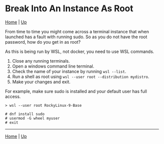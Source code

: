 # Break Into An Instance As Root

[Home](../index) | [Up](wsl-index)

From time to time you might come across a terminal instance that when launched has a fault with running sudo. So as you do not have the root password, how do you get in as root?

As this is being run by WSL, not docker, you need to use WSL commands.

1. Close any running terminals.
1. Open a windows command line terminal.
1. Check the name of your instance by running ``wsl --list``.
1. Run a shell as root using ``wsl --user root --distribution mydistro``.
1. Make your changes and exit.

For example, make sure sudo is installed and your default user has full access.

```
> wsl --user root RockyLinux-9-Base

# dnf install sudo
# usermod -G wheel myuser
# exit
```

---
[Home](../index) | [Up](wsl-index)
